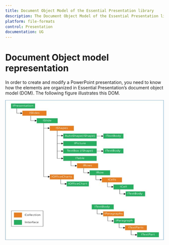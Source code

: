 ```yaml
---
title: Document Object Model of the Essential Presentation library
description: The Document Object Model of the Essential Presentation library
platform: file-formats
control: Presentation
documentation: UG
---
```

# Document Object model representation

In order to create and modify a PowerPoint presentation, you need to know how the elements are organized in Essential Presentation’s document object model (DOM). The following figure illustrates this DOM.

![](DocumentObjectModel_images/DocumentObjectModel_img1.jpeg)



